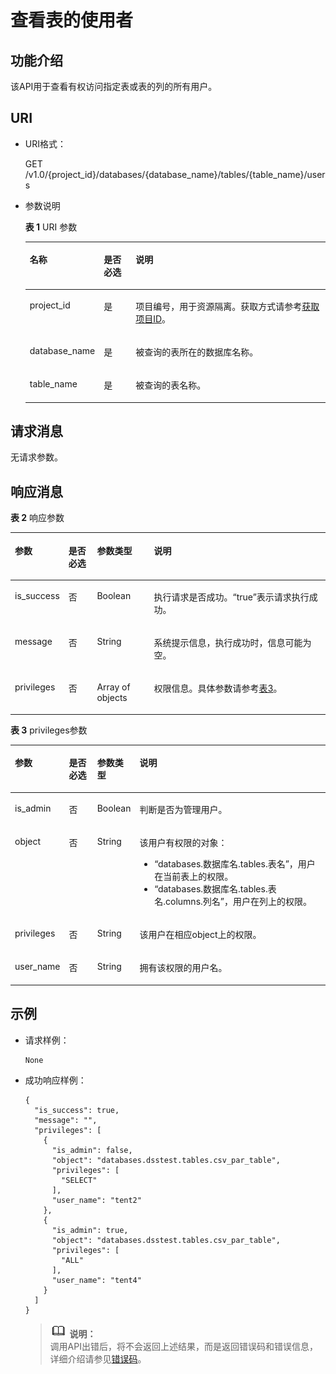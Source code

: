 # 查看表的使用者<a name="dli_02_0041"></a>

## 功能介绍<a name="sd6e8c88e7f1940f2874203753a466f65"></a>

该API用于查看有权访问指定表或表的列的所有用户。

## URI<a name="s5d7df6cd9c2d47028149e6d4427a8c62"></a>

-   URI格式：

    GET /v1.0/\{project\_id\}/databases/\{database\_name\}/tables/\{table\_name\}/users

-   参数说明

    **表 1**  URI 参数

    <a name="zh-cn_topic_0069077918_table43238749"></a>
    <table><thead align="left"><tr id="zh-cn_topic_0069077918_row10278610"><th class="cellrowborder" valign="top" width="18.87%" id="mcps1.2.4.1.1"><p id="a35bce72f7ded4b6ca6e6e7b072f761fe"><a name="a35bce72f7ded4b6ca6e6e7b072f761fe"></a><a name="a35bce72f7ded4b6ca6e6e7b072f761fe"></a>名称</p>
    </th>
    <th class="cellrowborder" valign="top" width="11.05%" id="mcps1.2.4.1.2"><p id="ac062951b77994dac995dfc893a33c0b0"><a name="ac062951b77994dac995dfc893a33c0b0"></a><a name="ac062951b77994dac995dfc893a33c0b0"></a>是否必选</p>
    </th>
    <th class="cellrowborder" valign="top" width="70.08%" id="mcps1.2.4.1.3"><p id="aa286ad371d454f5aa19bff6be13f6014"><a name="aa286ad371d454f5aa19bff6be13f6014"></a><a name="aa286ad371d454f5aa19bff6be13f6014"></a>说明</p>
    </th>
    </tr>
    </thead>
    <tbody><tr id="row6409104654212"><td class="cellrowborder" valign="top" width="18.87%" headers="mcps1.2.4.1.1 "><p id="zh-cn_topic_0069077803_p43412436"><a name="zh-cn_topic_0069077803_p43412436"></a><a name="zh-cn_topic_0069077803_p43412436"></a>project_id</p>
    </td>
    <td class="cellrowborder" valign="top" width="11.05%" headers="mcps1.2.4.1.2 "><p id="zh-cn_topic_0069077803_p26746391"><a name="zh-cn_topic_0069077803_p26746391"></a><a name="zh-cn_topic_0069077803_p26746391"></a>是</p>
    </td>
    <td class="cellrowborder" valign="top" width="70.08%" headers="mcps1.2.4.1.3 "><p id="p1310472724012"><a name="p1310472724012"></a><a name="p1310472724012"></a>项目编号，用于资源隔离。获取方式请参考<a href="获取项目ID.md">获取项目ID</a>。</p>
    </td>
    </tr>
    <tr id="zh-cn_topic_0069077918_row24370534"><td class="cellrowborder" valign="top" width="18.87%" headers="mcps1.2.4.1.1 "><p id="zh-cn_topic_0069077918_p27856265"><a name="zh-cn_topic_0069077918_p27856265"></a><a name="zh-cn_topic_0069077918_p27856265"></a>database_name</p>
    </td>
    <td class="cellrowborder" valign="top" width="11.05%" headers="mcps1.2.4.1.2 "><p id="zh-cn_topic_0069077918_p41764972"><a name="zh-cn_topic_0069077918_p41764972"></a><a name="zh-cn_topic_0069077918_p41764972"></a>是</p>
    </td>
    <td class="cellrowborder" valign="top" width="70.08%" headers="mcps1.2.4.1.3 "><p id="zh-cn_topic_0069077918_p27519543"><a name="zh-cn_topic_0069077918_p27519543"></a><a name="zh-cn_topic_0069077918_p27519543"></a>被查询的表所在的数据库名称。</p>
    </td>
    </tr>
    <tr id="zh-cn_topic_0069077918_row46349299"><td class="cellrowborder" valign="top" width="18.87%" headers="mcps1.2.4.1.1 "><p id="zh-cn_topic_0069077918_p63305775"><a name="zh-cn_topic_0069077918_p63305775"></a><a name="zh-cn_topic_0069077918_p63305775"></a>table_name</p>
    </td>
    <td class="cellrowborder" valign="top" width="11.05%" headers="mcps1.2.4.1.2 "><p id="zh-cn_topic_0069077918_p27494118"><a name="zh-cn_topic_0069077918_p27494118"></a><a name="zh-cn_topic_0069077918_p27494118"></a>是</p>
    </td>
    <td class="cellrowborder" valign="top" width="70.08%" headers="mcps1.2.4.1.3 "><p id="zh-cn_topic_0069077918_p12431106"><a name="zh-cn_topic_0069077918_p12431106"></a><a name="zh-cn_topic_0069077918_p12431106"></a>被查询的表名称。</p>
    </td>
    </tr>
    </tbody>
    </table>


## 请求消息<a name="s0321aaf2b6284c30a7005c347cb5221f"></a>

无请求参数。

## 响应消息<a name="sd9070f4194864f98afe3de3144ecde9f"></a>

**表 2**  响应参数

<a name="zh-cn_topic_0069077918_table21854507"></a>
<table><thead align="left"><tr id="zh-cn_topic_0069077918_row1790386"><th class="cellrowborder" valign="top" width="11.64%" id="mcps1.2.5.1.1"><p id="a9eb53c603ed9485fb7c6e3f4f8ae53b3"><a name="a9eb53c603ed9485fb7c6e3f4f8ae53b3"></a><a name="a9eb53c603ed9485fb7c6e3f4f8ae53b3"></a>参数</p>
</th>
<th class="cellrowborder" valign="top" width="9.47%" id="mcps1.2.5.1.2"><p id="p2014422512351"><a name="p2014422512351"></a><a name="p2014422512351"></a>是否必选</p>
</th>
<th class="cellrowborder" valign="top" width="18.63%" id="mcps1.2.5.1.3"><p id="a22ea636f3fe441229b86c5f27471efb1"><a name="a22ea636f3fe441229b86c5f27471efb1"></a><a name="a22ea636f3fe441229b86c5f27471efb1"></a>参数类型</p>
</th>
<th class="cellrowborder" valign="top" width="60.260000000000005%" id="mcps1.2.5.1.4"><p id="ab8d3aa509ab24b35bfcfc434c8ac9a6c"><a name="ab8d3aa509ab24b35bfcfc434c8ac9a6c"></a><a name="ab8d3aa509ab24b35bfcfc434c8ac9a6c"></a>说明</p>
</th>
</tr>
</thead>
<tbody><tr id="zh-cn_topic_0069077918_row63130693"><td class="cellrowborder" valign="top" width="11.64%" headers="mcps1.2.5.1.1 "><p id="zh-cn_topic_0069077918_p13312517"><a name="zh-cn_topic_0069077918_p13312517"></a><a name="zh-cn_topic_0069077918_p13312517"></a>is_success</p>
</td>
<td class="cellrowborder" valign="top" width="9.47%" headers="mcps1.2.5.1.2 "><p id="p1414462510354"><a name="p1414462510354"></a><a name="p1414462510354"></a>否</p>
</td>
<td class="cellrowborder" valign="top" width="18.63%" headers="mcps1.2.5.1.3 "><p id="zh-cn_topic_0069077918_p34793626"><a name="zh-cn_topic_0069077918_p34793626"></a><a name="zh-cn_topic_0069077918_p34793626"></a>Boolean</p>
</td>
<td class="cellrowborder" valign="top" width="60.260000000000005%" headers="mcps1.2.5.1.4 "><p id="p1260053913153"><a name="p1260053913153"></a><a name="p1260053913153"></a>执行请求是否成功。<span class="parmvalue" id="parmvalue11899883161058"><a name="parmvalue11899883161058"></a><a name="parmvalue11899883161058"></a>“true”</span>表示请求执行成功。</p>
</td>
</tr>
<tr id="zh-cn_topic_0069077918_row64511672"><td class="cellrowborder" valign="top" width="11.64%" headers="mcps1.2.5.1.1 "><p id="zh-cn_topic_0069077918_p58062983"><a name="zh-cn_topic_0069077918_p58062983"></a><a name="zh-cn_topic_0069077918_p58062983"></a>message</p>
</td>
<td class="cellrowborder" valign="top" width="9.47%" headers="mcps1.2.5.1.2 "><p id="p101448253356"><a name="p101448253356"></a><a name="p101448253356"></a>否</p>
</td>
<td class="cellrowborder" valign="top" width="18.63%" headers="mcps1.2.5.1.3 "><p id="zh-cn_topic_0069077918_p41325255"><a name="zh-cn_topic_0069077918_p41325255"></a><a name="zh-cn_topic_0069077918_p41325255"></a>String</p>
</td>
<td class="cellrowborder" valign="top" width="60.260000000000005%" headers="mcps1.2.5.1.4 "><p id="p1600193917153"><a name="p1600193917153"></a><a name="p1600193917153"></a>系统提示信息，执行成功时，信息可能为空。</p>
</td>
</tr>
<tr id="row62331737151936"><td class="cellrowborder" valign="top" width="11.64%" headers="mcps1.2.5.1.1 "><p id="p27546183151952"><a name="p27546183151952"></a><a name="p27546183151952"></a>privileges</p>
</td>
<td class="cellrowborder" valign="top" width="9.47%" headers="mcps1.2.5.1.2 "><p id="p1214432517351"><a name="p1214432517351"></a><a name="p1214432517351"></a>否</p>
</td>
<td class="cellrowborder" valign="top" width="18.63%" headers="mcps1.2.5.1.3 "><p id="p6340639151952"><a name="p6340639151952"></a><a name="p6340639151952"></a>Array of objects</p>
</td>
<td class="cellrowborder" valign="top" width="60.260000000000005%" headers="mcps1.2.5.1.4 "><p id="p25622788151936"><a name="p25622788151936"></a><a name="p25622788151936"></a>权限信息。具体参数请参考<a href="#table56781141366">表3</a>。</p>
</td>
</tr>
</tbody>
</table>

**表 3**  privileges参数

<a name="table56781141366"></a>
<table><thead align="left"><tr id="row17679514153613"><th class="cellrowborder" valign="top" width="11.64%" id="mcps1.2.5.1.1"><p id="p8679201415369"><a name="p8679201415369"></a><a name="p8679201415369"></a>参数</p>
</th>
<th class="cellrowborder" valign="top" width="9.47%" id="mcps1.2.5.1.2"><p id="p1867912140364"><a name="p1867912140364"></a><a name="p1867912140364"></a>是否必选</p>
</th>
<th class="cellrowborder" valign="top" width="12.989999999999998%" id="mcps1.2.5.1.3"><p id="p1667911142365"><a name="p1667911142365"></a><a name="p1667911142365"></a>参数类型</p>
</th>
<th class="cellrowborder" valign="top" width="65.9%" id="mcps1.2.5.1.4"><p id="p3679814183615"><a name="p3679814183615"></a><a name="p3679814183615"></a>说明</p>
</th>
</tr>
</thead>
<tbody><tr id="row368081418361"><td class="cellrowborder" valign="top" width="11.64%" headers="mcps1.2.5.1.1 "><p id="p176817144368"><a name="p176817144368"></a><a name="p176817144368"></a>is_admin</p>
</td>
<td class="cellrowborder" valign="top" width="9.47%" headers="mcps1.2.5.1.2 "><p id="p7681151412369"><a name="p7681151412369"></a><a name="p7681151412369"></a>否</p>
</td>
<td class="cellrowborder" valign="top" width="12.989999999999998%" headers="mcps1.2.5.1.3 "><p id="p106811814133611"><a name="p106811814133611"></a><a name="p106811814133611"></a>Boolean</p>
</td>
<td class="cellrowborder" valign="top" width="65.9%" headers="mcps1.2.5.1.4 "><p id="p156811114173615"><a name="p156811114173615"></a><a name="p156811114173615"></a>判断是否为管理用户。</p>
</td>
</tr>
<tr id="row1168116140360"><td class="cellrowborder" valign="top" width="11.64%" headers="mcps1.2.5.1.1 "><p id="p368171410366"><a name="p368171410366"></a><a name="p368171410366"></a>object</p>
</td>
<td class="cellrowborder" valign="top" width="9.47%" headers="mcps1.2.5.1.2 "><p id="p26817149363"><a name="p26817149363"></a><a name="p26817149363"></a>否</p>
</td>
<td class="cellrowborder" valign="top" width="12.989999999999998%" headers="mcps1.2.5.1.3 "><p id="p14681171413368"><a name="p14681171413368"></a><a name="p14681171413368"></a>String</p>
</td>
<td class="cellrowborder" valign="top" width="65.9%" headers="mcps1.2.5.1.4 "><p id="p268181443618"><a name="p268181443618"></a><a name="p268181443618"></a>该用户有权限的对象：</p>
<a name="ul26811114153611"></a><a name="ul26811114153611"></a><ul id="ul26811114153611"><li>“databases.数据库名.tables.表名”，用户在当前表上的权限。</li><li>“databases.数据库名.tables.表名.columns.列名”，用户在列上的权限。</li></ul>
</td>
</tr>
<tr id="row7682171418365"><td class="cellrowborder" valign="top" width="11.64%" headers="mcps1.2.5.1.1 "><p id="p1568218145363"><a name="p1568218145363"></a><a name="p1568218145363"></a>privileges</p>
</td>
<td class="cellrowborder" valign="top" width="9.47%" headers="mcps1.2.5.1.2 "><p id="p1068212142365"><a name="p1068212142365"></a><a name="p1068212142365"></a>否</p>
</td>
<td class="cellrowborder" valign="top" width="12.989999999999998%" headers="mcps1.2.5.1.3 "><p id="p1068231493612"><a name="p1068231493612"></a><a name="p1068231493612"></a>String</p>
</td>
<td class="cellrowborder" valign="top" width="65.9%" headers="mcps1.2.5.1.4 "><p id="p13682314163612"><a name="p13682314163612"></a><a name="p13682314163612"></a>该用户在相应object上的权限。</p>
</td>
</tr>
<tr id="row9682181415363"><td class="cellrowborder" valign="top" width="11.64%" headers="mcps1.2.5.1.1 "><p id="p11682614183616"><a name="p11682614183616"></a><a name="p11682614183616"></a>user_name</p>
</td>
<td class="cellrowborder" valign="top" width="9.47%" headers="mcps1.2.5.1.2 "><p id="p4682171483612"><a name="p4682171483612"></a><a name="p4682171483612"></a>否</p>
</td>
<td class="cellrowborder" valign="top" width="12.989999999999998%" headers="mcps1.2.5.1.3 "><p id="p5682814103618"><a name="p5682814103618"></a><a name="p5682814103618"></a>String</p>
</td>
<td class="cellrowborder" valign="top" width="65.9%" headers="mcps1.2.5.1.4 "><p id="p5682161413365"><a name="p5682161413365"></a><a name="p5682161413365"></a>拥有该权限的用户名。</p>
</td>
</tr>
</tbody>
</table>

## 示例<a name="section4788096615388"></a>

-   请求样例：

    ```
    None
    ```

-   成功响应样例：

    ```
    {
      "is_success": true,
      "message": "",
      "privileges": [
        {
          "is_admin": false,
          "object": "databases.dsstest.tables.csv_par_table",
          "privileges": [
            "SELECT"
          ],
          "user_name": "tent2"
        },
        {
          "is_admin": true,
          "object": "databases.dsstest.tables.csv_par_table",
          "privileges": [
            "ALL"
          ],
          "user_name": "tent4"
        }
      ]
    }
    ```

    >![](public_sys-resources/icon-note.gif) **说明：**   
    >调用API出错后，将不会返回上述结果，而是返回错误码和错误信息，详细介绍请参见[错误码](错误码.md)。  


